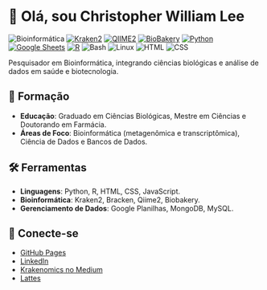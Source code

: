 # 👋 Olá, sou Christopher William Lee
![Bioinformática](https://img.shields.io/badge/Bioinformática-science-9B59B6)
[![Kraken2](https://img.shields.io/badge/Kraken2-metagenomics-blueviolet)](https://github.com/DerrickWood/kraken2/)
[![QIIME2](https://img.shields.io/badge/QIIME2-microbiome-6E4B7E)](https://qiime2.org/)
[![BioBakery](https://img.shields.io/badge/BioBakery-metagenomics-orange)](https://github.com/biobakery/)
[![Python](https://img.shields.io/badge/Python-3.10-blue?logo=python&logoColor=white)]()
[![Google Sheets](https://img.shields.io/badge/Google%20Sheets-data-green?logo=googlesheets&logoColor=white)]()
[![R](https://img.shields.io/badge/R-statistics-276DC3?logo=r&logoColor=white)]()
![Bash](https://img.shields.io/badge/Bash-shell-4EAA25?logo=gnu-bash&logoColor=white)
![Linux](https://img.shields.io/badge/Linux-system-FCC624?logo=linux&logoColor=black)
![HTML](https://img.shields.io/badge/HTML5-markup-E34F26?logo=html5&logoColor=white)
![CSS](https://img.shields.io/badge/CSS3-style-1572B6?logo=css3&logoColor=white)


Pesquisador em Bioinformática, integrando ciências biológicas e análise de dados em saúde e biotecnologia.

## 🌱 Formação
- **Educação**: Graduado em Ciências Biológicas, Mestre em Ciências e Doutorando em Farmácia.
- **Áreas de Foco**: Bioinformática (metagenômica e transcriptômica), Ciência de Dados e Bancos de Dados.

## 🛠️ Ferramentas
- **Linguagens**: Python, R, HTML, CSS, JavaScript.
- **Bioinformática**: Kraken2, Bracken, Qiime2, Biobakery.
- **Gerenciamento de Dados**: Google Planilhas, MongoDB, MySQL.

## 🔗 Conecte-se
- [GitHub Pages](https://christopherwilliamlee.github.io)
- [LinkedIn](https://www.linkedin.com/in/christopher-lee-390643197/)
- [Krakenomics no Medium](https://medium.com/@krakenomics)
- [Lattes](http://lattes.cnpq.br/5196836637403621)


